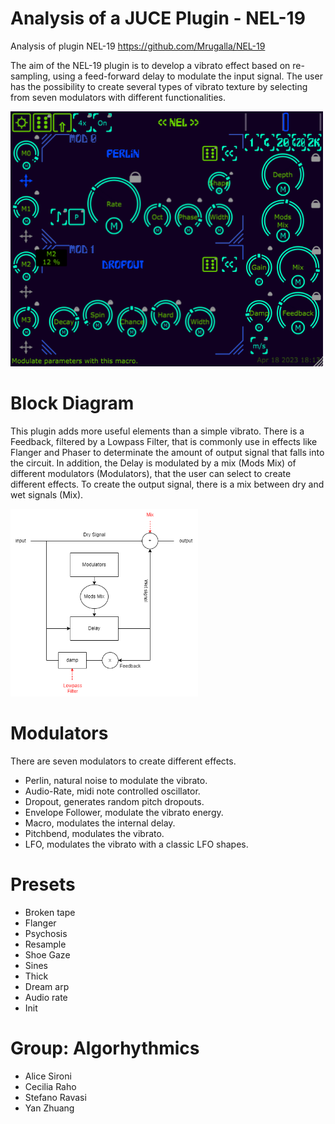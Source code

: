 # Analysis of a JUCE Plugin - NEL-19
Analysis of plugin NEL-19 https://github.com/Mrugalla/NEL-19

The aim of the NEL-19 plugin is to develop a vibrato effect based on re-sampling, using a feed-forward delay to modulate the input signal.
The user has the possibility to create several types of vibrato texture by selecting from seven modulators with different functionalities.

<div>
<img width="500px" src="gui.png">
<div>

# Block Diagram
This plugin adds more useful elements than a simple vibrato. There is a
Feedback, filtered by a Lowpass Filter, that is commonly use in effects
like Flanger and Phaser to determinate the amount of output signal that falls into the circuit.
In addition, the Delay is modulated by a mix (Mods Mix) of different modulators (Modulators), that
the user can select to create different effects.
To create the output signal, there is a mix between dry and wet signals (Mix).

<div>
<img width="300px" src="nel19.drawio.png">
<div>
 
# Modulators
There are seven modulators to create different effects.
* Perlin, natural noise to modulate the vibrato.
* Audio-Rate, midi note controlled oscillator.
* Dropout, generates random pitch dropouts.
* Envelope Follower, modulate the vibrato energy.
* Macro, modulates the internal delay.
* Pitchbend, modulates the vibrato.
* LFO, modulates the vibrato with a classic LFO shapes.
 
# Presets
* Broken tape
* Flanger 
* Psychosis 
* Resample 
* Shoe Gaze 
* Sines 
* Thick 
* Dream arp
* Audio rate
* Init
  
# Group: Algorhythmics 
* Alice Sironi
* Cecilia Raho
* Stefano Ravasi
* Yan Zhuang

